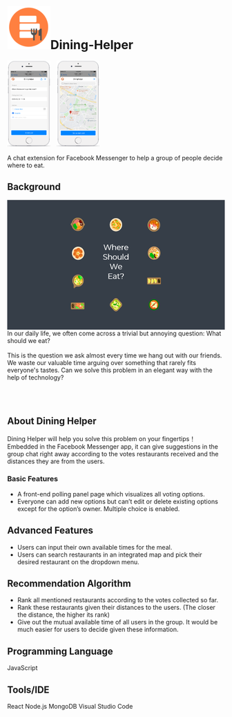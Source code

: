 # <img src="https://github.com/shengzheyang/Dining-Helper/blob/master/images/logo.png" width="100" height="100">Dining-Helper

<img src="https://github.com/shengzheyang/Dining-Helper/blob/master/images/01.png" width="100" height="200">&ensp;&ensp;<img src="https://github.com/shengzheyang/Dining-Helper/blob/master/images/02.png" width="100" height="200">

A chat extension for Facebook Messenger to help a group of people decide where to eat.

## Background
<img align="right" src="https://github.com/shengzheyang/Dining-Helper/blob/master/images/wswe2.png" width="534" height="300">
<div width="100">
In our daily life, we often come across a trivial but annoying question: What should we eat?<br /><br />
This is the question we ask almost every time we hang out with our friends. We waste our valuable time arguing over something that rarely fits everyone's tastes. Can we solve this problem in an elegant way with the help of technology?<br /><br /><br /><br /></div>

## About Dining Helper

Dining Helper will help you solve this problem on your fingertips！Embedded in the Facebook Messenger app, it can give suggestions in the group chat right away according to the votes restaurants received and the distances they are from the users.

### Basic Features
- A front-end polling panel page which visualizes all voting options.
- Everyone can add new options but can’t edit or delete existing options except for the option’s owner. Multiple choice is enabled. 

## Advanced Features
- Users can input their own available times for the meal.
- Users can search restaurants in an integrated map and pick their desired restaurant on the dropdown menu.

## Recommendation Algorithm
- Rank all mentioned restaurants according to the votes collected so far.
- Rank these restaurants given their distances to the users. (The closer the distance, the higher its rank)
- Give out the mutual available time of all users in the group.
It would be much easier for users to decide given these information. 

## Programming Language
JavaScript

## Tools/IDE
React    Node.js    MongoDB    Visual Studio Code
